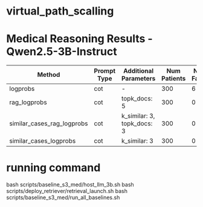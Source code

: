 # virtual_path_scalling

# Medical Reasoning Results - Qwen2.5-3B-Instruct

| Method | Prompt Type | Additional Parameters | Num Patients | Num Failed | Accuracy | Precision | Recall | F1 | AUC | AUPRC |
|--------|-------------|----------------------|--------------|------------|----------|-----------|--------|----|----- |-------|
| logprobs | cot | - | 300 | 6 | 0.18 | 0.0996 | 0.9310 | 0.18 | 0.5187 | 0.1001 |
| rag_logprobs | cot | topk_docs: 5 | 300 | 0 | 0.1833 | 0.1029 | 0.9655 | 0.1860 | 0.5340 | 0.1034 |
| similar_cases_rag_logprobs | cot | k_similar: 3, topk_docs: 3 | 300 | 0 | 0.18 | 0.0967 | 0.8966 | 0.1745 | 0.5709 | 0.1135 |
| similar_cases_logprobs | cot | k_similar: 3 | 300 | 0 | 0.63 | 0.1404 | 0.5517 | 0.2238 | 0.6288 | 0.1591 |

# running command
bash scripts/baseline_s3_med/host_llm_3b.sh
bash scripts/deploy_retriever/retrieval_launch.sh
bash scripts/baseline_s3_med/run_all_baselines.sh
